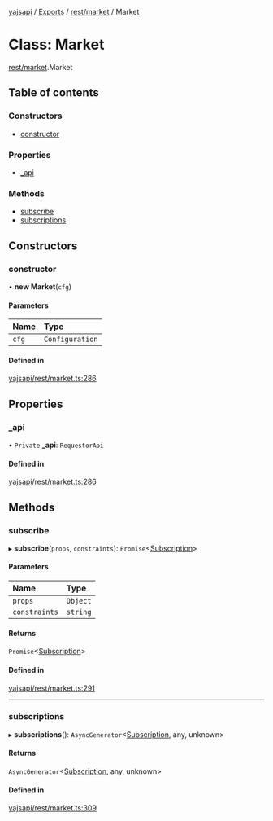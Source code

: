 [yajsapi](../README.md) / [Exports](../modules.md) / [rest/market](../modules/rest_market.md) / Market

# Class: Market

[rest/market](../modules/rest_market.md).Market

## Table of contents

### Constructors

- [constructor](rest_market.market.md#constructor)

### Properties

- [\_api](rest_market.market.md#_api)

### Methods

- [subscribe](rest_market.market.md#subscribe)
- [subscriptions](rest_market.market.md#subscriptions)

## Constructors

### constructor

• **new Market**(`cfg`)

#### Parameters

| Name | Type |
| :------ | :------ |
| `cfg` | `Configuration` |

#### Defined in

[yajsapi/rest/market.ts:286](https://github.com/golemfactory/yajsapi/blob/8f42a91/yajsapi/rest/market.ts#L286)

## Properties

### \_api

• `Private` **\_api**: `RequestorApi`

#### Defined in

[yajsapi/rest/market.ts:286](https://github.com/golemfactory/yajsapi/blob/8f42a91/yajsapi/rest/market.ts#L286)

## Methods

### subscribe

▸ **subscribe**(`props`, `constraints`): `Promise`<[Subscription](rest_market.subscription.md)\>

#### Parameters

| Name | Type |
| :------ | :------ |
| `props` | `Object` |
| `constraints` | `string` |

#### Returns

`Promise`<[Subscription](rest_market.subscription.md)\>

#### Defined in

[yajsapi/rest/market.ts:291](https://github.com/golemfactory/yajsapi/blob/8f42a91/yajsapi/rest/market.ts#L291)

___

### subscriptions

▸ **subscriptions**(): `AsyncGenerator`<[Subscription](rest_market.subscription.md), any, unknown\>

#### Returns

`AsyncGenerator`<[Subscription](rest_market.subscription.md), any, unknown\>

#### Defined in

[yajsapi/rest/market.ts:309](https://github.com/golemfactory/yajsapi/blob/8f42a91/yajsapi/rest/market.ts#L309)
